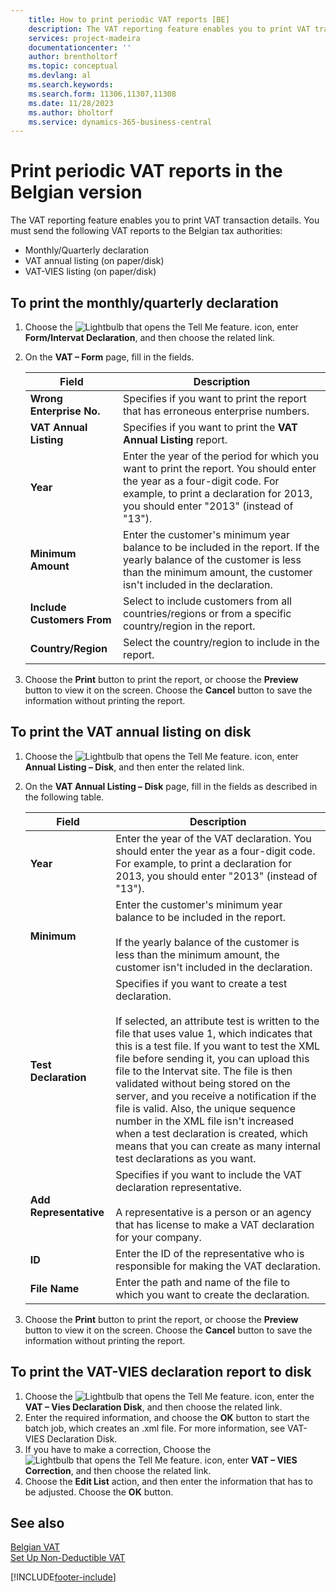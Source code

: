 ```yaml
---
    title: How to print periodic VAT reports [BE]
    description: The VAT reporting feature enables you to print VAT transaction details. You must send three VAT reports to the Belgian tax authorities.
    services: project-madeira 
    documentationcenter: ''
    author: brentholtorf
    ms.topic: conceptual
    ms.devlang: al
    ms.search.keywords:
    ms.search.form: 11306,11307,11308
    ms.date: 11/28/2023
    ms.author: bholtorf
    ms.service: dynamics-365-business-central
---
```


# Print periodic VAT reports in the Belgian version
The VAT reporting feature enables you to print VAT transaction details. You must send the following VAT reports to the Belgian tax authorities:  

- Monthly/Quarterly declaration  
- VAT annual listing (on paper/disk)  
- VAT-VIES listing (on paper/disk)  

## To print the monthly/quarterly declaration  

1.  Choose the ![Lightbulb that opens the Tell Me feature.](../../media/ui-search/search_small.png "Tell me what you want to do") icon, enter **Form/Intervat Declaration**, and then choose the related link.  
2.  On the **VAT – Form** page, fill in the fields.  

    |Field|Description|  
    |------------------------------------|---------------------------------------|  
    |**Wrong Enterprise No.**|Specifies if you want to print the report that has erroneous enterprise numbers.|  
    |**VAT Annual Listing**|Specifies if you want to print the **VAT Annual Listing** report.|  
    |**Year**|Enter the year of the period for which you want to print the report. You should enter the year as a four-digit code. For example, to print a declaration for 2013, you should enter "2013" (instead of "13").|  
    |**Minimum Amount**|Enter the customer's minimum year balance to be included in the report. If the yearly balance of the customer is less than the minimum amount, the customer isn't included in the declaration.|  
    |**Include Customers From**|Select to include customers from all countries/regions or from a specific country/region in the report.|  
    |**Country/Region**|Select the country/region to include in the report.|  

3.  Choose the **Print** button to print the report, or choose the **Preview** button to view it on the screen. Choose the **Cancel** button to save the information without printing the report.  

## To print the VAT annual listing on disk  

1.  Choose the ![Lightbulb that opens the Tell Me feature.](../../media/ui-search/search_small.png "Tell me what you want to do") icon, enter **Annual Listing – Disk**, and then enter the related link.  
2.  On the **VAT Annual Listing – Disk** page, fill in the fields as described in the following table.  

    |Field|Description|  
    |---------------------------------|---------------------------------------|  
    |**Year**|Enter the year of the VAT declaration. You should enter the year as a four-digit code. For example, to print a declaration for 2013, you should enter "2013" (instead of "13").|  
    |**Minimum**|Enter the customer's minimum year balance to be included in the report.<br /><br /> If the yearly balance of the customer is less than the minimum amount, the customer isn't included in the declaration.|  
    |**Test Declaration**|Specifies if you want to create a test declaration.<br /><br /> If selected, an attribute test is written to the file that uses value 1, which indicates that this is a test file. If you want to test the XML file before sending it, you can upload this file to the Intervat site. The file is then validated without being stored on the server, and you receive a notification if the file is valid. Also, the unique sequence number in the XML file isn't increased when a test declaration is created, which means that you can create as many internal test declarations as you want.|  
    |**Add Representative**|Specifies if you want to include the VAT declaration representative.<br /><br /> A representative is a person or an agency that has license to make a VAT declaration for your company.|  
    |**ID**|Enter the ID of the representative who is responsible for making the VAT declaration.|  
    |**File Name**|Enter the path and name of the file to which you want to create the declaration.|  

3.  Choose the **Print** button to print the report, or choose the **Preview** button to view it on the screen. Choose the **Cancel** button to save the information without printing the report.  

## To print the VAT-VIES declaration report to disk  

1.  Choose the ![Lightbulb that opens the Tell Me feature.](../../media/ui-search/search_small.png "Tell me what you want to do") icon, enter the **VAT – Vies Declaration Disk**, and then choose the related link.  
2.  Enter the required information, and choose the **OK** button to start the batch job, which creates an .xml file. For more information, see VAT- VIES Declaration Disk.  
3.  If you have to make a correction, Choose the ![Lightbulb that opens the Tell Me feature.](../../media/ui-search/search_small.png "Tell me what you want to do") icon, enter **VAT – VIES Correction**, and then choose the related link.  
4.  Choose the **Edit List** action, and then enter the information that has to be adjusted. Choose the **OK** button.  

## See also  
 [Belgian VAT](belgian-vat.md)   
 [Set Up Non-Deductible VAT](how-to-set-up-non-deductible-vat.md)


[!INCLUDE[footer-include](../../includes/footer-banner.md)]